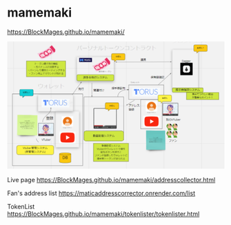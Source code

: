 # mamemaki
https://BlockMages.github.io/mamemaki/

![システム構成図](./image.png)


Live page
https://BlockMages.github.io/mamemaki/addresscollector.html


Fan's address list
https://maticaddresscorrector.onrender.com/list


TokenList
https://BlockMages.github.io/mamemaki/tokenlister/tokenlister.html
